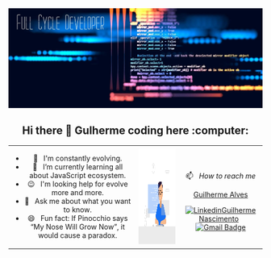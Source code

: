<img src="https://raw.githubusercontent.com/RichardPinheiro/RichardPinheiro/master/full-cycle-developer.jpg">



<h2 style="text-align: center;"> Hi there 👋 Gulherme coding here :computer:</h2>

<table boder="0" style="border: 0">
<tr  style="text-align: center; border: 0">
<td  style="text-align: center; border: 0">

- 🚀  &nbsp; I'm constantly evolving.
- 🌱  &nbsp; I’m currently learning all about JavaScript ecosystem.
- :wink:  &nbsp; I'm looking help for evolve more and more.
- 💬  &nbsp; Ask me about what you want to know.
- 😄  &nbsp; Fun fact: If Pinocchio says “My Nose Will Grow Now”, it would cause a paradox.
      
</td  style="text-align: center; border: 0">
<td>

<img width="auto" height="190px" src="https://raw.githubusercontent.com/RichardPinheiro/RichardPinheiro/master/developer2.gif">

</td>



<td>
</br>

📫  &nbsp; *How to reach me*
</br>

<div class="LI-profile-badge"  data-version="v1" data-size="large" data-locale="en_US" data-type="vertical" data-theme="light" data-vanity="flexseth"><a class="LI-simple-link" href="https://www.linkedin.com/in/guilherme-nascimento-68409454/">Guilherme Alves</a></div>


[![Linkedin](https://i.stack.imgur.com/gVE0j.png)Guilherme Nascimento](https://www.linkedin.com/)
&nbsp;
[![Gmail Badge](https://img.shields.io/badge/-gklealves@gmail.com-c14438?style=flat-square&logo=Gmail&logoColor=white&link=mailto:gklealves@gmail.com)](mailto:gklealves@gmail.com)

</td>

</tr>
</table>
